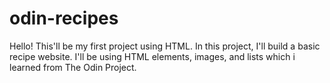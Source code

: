 # odin-recipes

Hello! This'll be my first project using HTML. In this project, I'll build a basic recipe website. I'll be using HTML elements, images, and lists which i learned from The Odin Project.